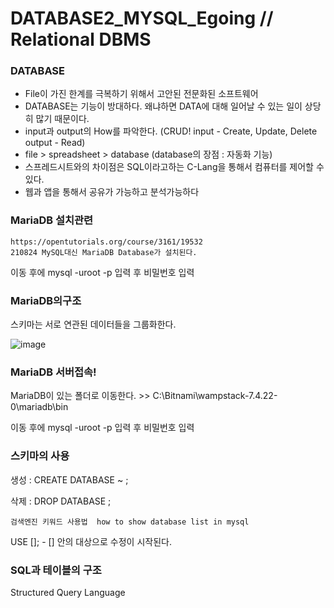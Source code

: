# DATABASE2_MYSQL_Egoing // Relational DBMS
### DATABASE
- File이 가진 한계를 극복하기 위해서 고안된 전문화된 소프트웨어
- DATABASE는 기능이 방대하다. 왜냐하면 DATA에 대해 일어날 수 있는 일이 상당히 많기 때문이다.
- input과 output의 How를 파악한다.  (CRUD! input - Create, Update, Delete   output - Read) 
- file > spreadsheet > database (database의 장점 : 자동화 기능)
- 스프레드시트와의 차이점은 SQL이라고하는 C-Lang을 통해서 컴퓨터를 제어할 수 있다.
- 웹과 앱을 통해서 공유가 가능하고 분석가능하다

### MariaDB 설치관련  

    https://opentutorials.org/course/3161/19532
    210824 MySQL대신 MariaDB Database가 설치된다. 

이동 후에 mysql -uroot -p 입력 후 비밀번호 입력

### MariaDB의구조

스키마는 서로 연관된 데이터들을 그룹화한다. 

![image](https://user-images.githubusercontent.com/78002734/130782992-cc180c30-9e50-4a1a-a71b-b96920cc9f95.png)

### MariaDB 서버접속! 
MariaDB이 있는 폴더로 이동한다. >> 
C:\Bitnami\wampstack-7.4.22-0\mariadb\bin

이동 후에 mysql -uroot -p 입력 후 비밀번호 입력

### 스키마의 사용
생성 : CREATE DATABASE ~ ; 

삭제 : DROP DATABASE ;  
 
    검색엔진 키워드 사용법  how to show database list in mysql
    
USE []; - [] 안의 대상으로 수정이 시작된다.

### SQL과 테이블의 구조 
Structured Query Language
